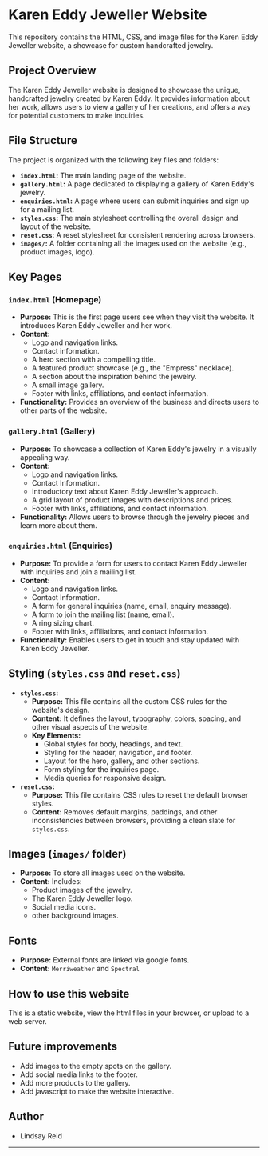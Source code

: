 # Karen Eddy Jeweller Website

This repository contains the HTML, CSS, and image files for the Karen Eddy Jeweller website, a showcase for custom handcrafted jewelry.

## Project Overview

The Karen Eddy Jeweller website is designed to showcase the unique, handcrafted jewelry created by Karen Eddy. It provides information about her work, allows users to view a gallery of her creations, and offers a way for potential customers to make inquiries.

## File Structure

The project is organized with the following key files and folders:

*   **`index.html`:** The main landing page of the website.
*   **`gallery.html`:** A page dedicated to displaying a gallery of Karen Eddy's jewelry.
*   **`enquiries.html`:** A page where users can submit inquiries and sign up for a mailing list.
*   **`styles.css`:** The main stylesheet controlling the overall design and layout of the website.
*   **`reset.css`**: A reset stylesheet for consistent rendering across browsers.
*   **`images/`:** A folder containing all the images used on the website (e.g., product images, logo).

## Key Pages

### `index.html` (Homepage)

*   **Purpose:** This is the first page users see when they visit the website. It introduces Karen Eddy Jeweller and her work.
*   **Content:**
    *   Logo and navigation links.
    *   Contact information.
    *   A hero section with a compelling title.
    *   A featured product showcase (e.g., the "Empress" necklace).
    *   A section about the inspiration behind the jewelry.
    *   A small image gallery.
    *   Footer with links, affiliations, and contact information.
*   **Functionality:** Provides an overview of the business and directs users to other parts of the website.

### `gallery.html` (Gallery)

*   **Purpose:** To showcase a collection of Karen Eddy's jewelry in a visually appealing way.
*   **Content:**
    *   Logo and navigation links.
    *   Contact Information.
    *   Introductory text about Karen Eddy Jeweller's approach.
    *   A grid layout of product images with descriptions and prices.
    *   Footer with links, affiliations, and contact information.
*   **Functionality:** Allows users to browse through the jewelry pieces and learn more about them.

### `enquiries.html` (Enquiries)

*   **Purpose:** To provide a form for users to contact Karen Eddy Jeweller with inquiries and join a mailing list.
*   **Content:**
    *   Logo and navigation links.
    *   Contact Information.
    *   A form for general inquiries (name, email, enquiry message).
    *   A form to join the mailing list (name, email).
    *   A ring sizing chart.
    *   Footer with links, affiliations, and contact information.
*   **Functionality:** Enables users to get in touch and stay updated with Karen Eddy Jeweller.

## Styling (`styles.css` and `reset.css`)

*   **`styles.css`:**
    *   **Purpose:** This file contains all the custom CSS rules for the website's design.
    *   **Content:** It defines the layout, typography, colors, spacing, and other visual aspects of the website.
    *   **Key Elements:**
        *   Global styles for body, headings, and text.
        *   Styling for the header, navigation, and footer.
        *   Layout for the hero, gallery, and other sections.
        *   Form styling for the inquiries page.
        *   Media queries for responsive design.
*   **`reset.css`:**
    *   **Purpose:** This file contains CSS rules to reset the default browser styles.
    *   **Content:** Removes default margins, paddings, and other inconsistencies between browsers, providing a clean slate for `styles.css`.

## Images (`images/` folder)

*   **Purpose:** To store all images used on the website.
*   **Content:** Includes:
    *   Product images of the jewelry.
    *   The Karen Eddy Jeweller logo.
    *   Social media icons.
    * other background images.

## Fonts
* **Purpose:** External fonts are linked via google fonts.
* **Content:** `Merriweather` and `Spectral`

## How to use this website

This is a static website, view the html files in your browser, or upload to a web server.

## Future improvements

* Add images to the empty spots on the gallery.
* Add social media links to the footer.
* Add more products to the gallery.
* Add javascript to make the website interactive.

## Author

*   Lindsay Reid

---
